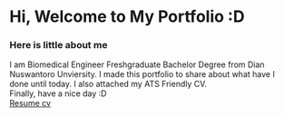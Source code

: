 # Hi, Welcome to My Portfolio :D
### Here is little about me
I am Biomedical Engineer Freshgraduate Bachelor Degree from Dian Nuswantoro Unviersity. I made this portfolio to share about what have I done until today.
I also attached my ATS Friendly CV.
<br />
Finally, have a nice day :D
<br />
[Resume cv](/assets/pdf/Ivan-CV.pdf)
